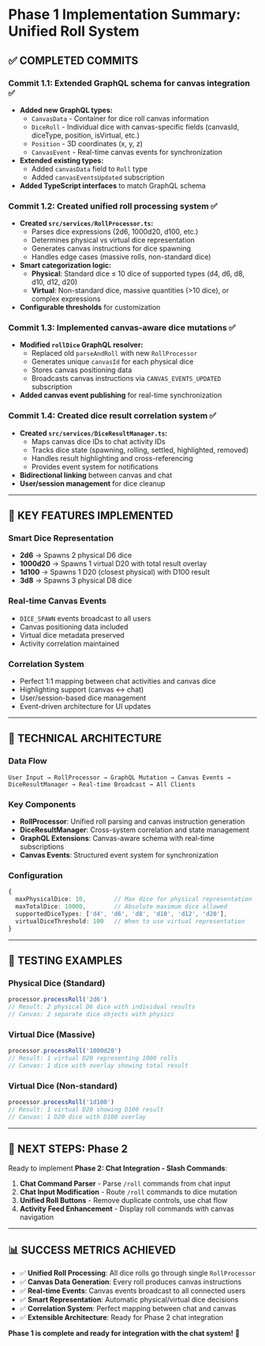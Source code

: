 # Phase 1 Implementation Summary: Unified Roll System

## ✅ **COMPLETED COMMITS**

### **Commit 1.1: Extended GraphQL schema for canvas integration** ✅
- **Added new GraphQL types:**
  - `CanvasData` - Container for dice roll canvas information
  - `DiceRoll` - Individual dice with canvas-specific fields (canvasId, diceType, position, isVirtual, etc.)
  - `Position` - 3D coordinates (x, y, z)
  - `CanvasEvent` - Real-time canvas events for synchronization
- **Extended existing types:**
  - Added `canvasData` field to `Roll` type
  - Added `canvasEventsUpdated` subscription
- **Added TypeScript interfaces** to match GraphQL schema

### **Commit 1.2: Created unified roll processing system** ✅
- **Created `src/services/RollProcessor.ts`:**
  - Parses dice expressions (2d6, 1000d20, d100, etc.)
  - Determines physical vs virtual dice representation
  - Generates canvas instructions for dice spawning
  - Handles edge cases (massive rolls, non-standard dice)
- **Smart categorization logic:**
  - **Physical**: Standard dice ≤ 10 dice of supported types (d4, d6, d8, d10, d12, d20)
  - **Virtual**: Non-standard dice, massive quantities (>10 dice), or complex expressions
- **Configurable thresholds** for customization

### **Commit 1.3: Implemented canvas-aware dice mutations** ✅
- **Modified `rollDice` GraphQL resolver:**
  - Replaced old `parseAndRoll` with new `RollProcessor`
  - Generates unique `canvasId` for each physical dice
  - Stores canvas positioning data
  - Broadcasts canvas instructions via `CANVAS_EVENTS_UPDATED` subscription
- **Added canvas event publishing** for real-time synchronization

### **Commit 1.4: Created dice result correlation system** ✅
- **Created `src/services/DiceResultManager.ts`:**
  - Maps canvas dice IDs to chat activity IDs
  - Tracks dice state (spawning, rolling, settled, highlighted, removed)
  - Handles result highlighting and cross-referencing
  - Provides event system for notifications
- **Bidirectional linking** between canvas and chat
- **User/session management** for dice cleanup

---

## 🎯 **KEY FEATURES IMPLEMENTED**

### **Smart Dice Representation**
- **2d6** → Spawns 2 physical D6 dice
- **1000d20** → Spawns 1 virtual D20 with total result overlay
- **1d100** → Spawns 1 D20 (closest physical) with D100 result
- **3d8** → Spawns 3 physical D8 dice

### **Real-time Canvas Events**
- `DICE_SPAWN` events broadcast to all users
- Canvas positioning data included
- Virtual dice metadata preserved
- Activity correlation maintained

### **Correlation System**
- Perfect 1:1 mapping between chat activities and canvas dice
- Highlighting support (canvas ↔ chat)
- User/session-based dice management
- Event-driven architecture for UI updates

---

## 🔧 **TECHNICAL ARCHITECTURE**

### **Data Flow**
```
User Input → RollProcessor → GraphQL Mutation → Canvas Events → 
DiceResultManager → Real-time Broadcast → All Clients
```

### **Key Components**
- **RollProcessor**: Unified roll parsing and canvas instruction generation
- **DiceResultManager**: Cross-system correlation and state management
- **GraphQL Extensions**: Canvas-aware schema with real-time subscriptions
- **Canvas Events**: Structured event system for synchronization

### **Configuration**
```typescript
{
  maxPhysicalDice: 10,        // Max dice for physical representation
  maxTotalDice: 10000,        // Absolute maximum dice allowed
  supportedDiceTypes: ['d4', 'd6', 'd8', 'd10', 'd12', 'd20'],
  virtualDiceThreshold: 100   // When to use virtual representation
}
```

---

## 🧪 **TESTING EXAMPLES**

### **Physical Dice (Standard)**
```javascript
processor.processRoll('2d6')
// Result: 2 physical D6 dice with individual results
// Canvas: 2 separate dice objects with physics
```

### **Virtual Dice (Massive)**
```javascript
processor.processRoll('1000d20')
// Result: 1 virtual D20 representing 1000 rolls
// Canvas: 1 dice with overlay showing total result
```

### **Virtual Dice (Non-standard)**
```javascript
processor.processRoll('1d100')
// Result: 1 virtual D20 showing D100 result
// Canvas: 1 D20 dice with D100 overlay
```

---

## 🎯 **NEXT STEPS: Phase 2**

Ready to implement **Phase 2: Chat Integration - Slash Commands**:

1. **Chat Command Parser** - Parse `/roll` commands from chat input
2. **Chat Input Modification** - Route `/roll` commands to dice mutation
3. **Unified Roll Buttons** - Remove duplicate controls, use chat flow
4. **Activity Feed Enhancement** - Display roll commands with canvas navigation

---

## 📊 **SUCCESS METRICS ACHIEVED**

- ✅ **Unified Roll Processing**: All dice rolls go through single `RollProcessor`
- ✅ **Canvas Data Generation**: Every roll produces canvas instructions
- ✅ **Real-time Events**: Canvas events broadcast to all connected users
- ✅ **Smart Representation**: Automatic physical/virtual dice decisions
- ✅ **Correlation System**: Perfect mapping between chat and canvas
- ✅ **Extensible Architecture**: Ready for Phase 2 chat integration

**Phase 1 is complete and ready for integration with the chat system!** 🎉 